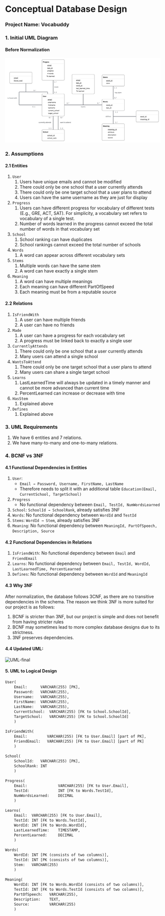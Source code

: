 # Conceptual Database Design
### Project Name: Vocabuddy

### 1. Initial UML Diagram
#### Before Normalization
![UML-1](./UMLs/UML-1.jpeg)

### 2. Assumptions
#### 2.1 Entities
1. `User`
    1. Users have unique emails and cannot be modified
    2. There could only be one school that a user currently attends
    3. There could only be one target school that a user plans to attend
    4. Users can have the same username as they are just for display
2. `Progress`
    1. Users can have different progress for vocabulary of different tests (E.g., GRE, ACT, SAT). For simplicity, a vocabulary set refers to vocabulary of a single test.
    2. Number of words learned in the progress cannot exceed the total number of words in that vocabulary set
3. `School`
    1. School ranking can have duplicates
    2. School rankings cannot exceed the total number of schools
4. `Words`
    1. A word can appear across different vocabulary sets 
5. `Stems`
    1. Multiple words can have the same stem
    2. A word can have exactly a single stem
6. `Meaning`
    1. A word can have multiple meanings
    2. Each meaning can have different PartOfSpeed
    3. Each meaning must be from a reputable source

#### 2.2 Relations

1. `IsFriendWith`
    1. A user can have multiple friends
    2. A user can have no friends
2. `Made`
    1. A user can have a progress for each vocabulary set
    2. A progress must be linked back to exactly a single user
3. `CurrentlyAttends`
    1. There could only be one school that a user currently attends
    2. Many users can attend a single school
4. `WantsToAttend`
    1. There could only be one target school that a user plans to attend 
    2. Many users can share a single target school
5. `Learns`
    1. LastLearnedTime will always be updated in a timely manner and cannot be more advanced than current time
    2. PercentLearned can increase or decrease with time
6. `HasStem`
    1. Explained above
7. `Defines`
    1. Explained above

### 3. UML Requirements
1. We have 6 entities and 7 relations.
2. We have many-to-many and one-to-many relations.

### 4. BCNF vs 3NF
#### 4.1 Functional Dependencies in Entities
1. `User`: 
    - `Email → Password, Username, FirstName, LastName`
    - Therefore needs to split it with an additional table `Education(Email, CurrentSchool, TargetSchool)`
2. `Progress`
    - No functional dependency between `Email, TestId, NumWordsLearned`
3. `School`: `SchoolId → SchoolRank`, already satisfies 3NF
4. `Words`: No functional dependency between `WordId` and `TestId`
5. `Stems`: `WordId → Stem`, already satisfies 3NF
6. `Meaning`: No functional dependency between `MeaningId, PartOfSpeech, Description, Source`

#### 4.2 Functional Dependencies in Relations
1. `IsFriendWith`: No functional dependency between `Email` and `FriendEmail`
2. `Learns`: No functional dependency between `Email, TestId, WordId, LastLearnedTime, PercentLearned`
3. `Defines`: No functional dependency between `WordId` and `MeaningId`

#### 4.3 Why 3NF
After normalization, the database follows 3CNF, as there are no transitive dependencies in the schema. The reason we think 3NF is more suited for our project is as follows:
1. BCNF is stricter than 3NF, but our project is simple and does not benefit from having stricter rules
2. BCNF may sometimes lead to more complex database designs due to its strictness. 
3. 3NF preserves dependencies. 

#### 4.4 Updated UML:
![UML-final](https://github.com/cs411-alawini/sp24-cs411-team080-noGPTused/assets/157636888/83f99319-609c-404d-bc1a-5c5a1b251b8d)


#### 5. UML to Logical Design
```
User(
    Email:      VARCHAR(255) [PK],  
    Password:   VARCHAR(255), 
    Username:   VARCHAR(255),  
    FirstName:  VARCHAR(255),  
    LastName:   VARCHAR(255), 
    CurrentSchool:  VARCHAR(255) [FK to School.SchoolId],
    TargetSchool:   VARCHAR(255) [FK to School.SchoolId]
    )

IsFriendWith(
    Email:         VARCHAR(255) [FK to User.Email] [part of PK], 
    FriendEmail:   VARCHAR(255) [FK to User.Email] [part of PK]
    )

School(
    SchoolId:   VARCHAR(255) [PK],  
    SchoolRank: INT
    )

Progress(
    Email:              VARCHAR(255) [FK to User.Email],  
    TestId:             INT [FK to Words.TestId],  
    NumWordsLearned:    DECIMAL 
    )

Learns(
    Email:  VARCHAR(255) [FK to User.Email], 
    TestId: INT [FK to Words.TestId], 
    WordId: INT [FK to Words.WordId], 
    LastLearnedTime:    TIMESTAMP, 
    PercentLearned:     DECIMAL
    )

Words(
    WordId: INT [PK (consists of two columns)],  
    TestId: INT [PK (consists of two columns)],
    Stem:   VARCHAR(255)
    )

Meaning(
    WordId: INT [FK to Words.WordId (consists of two columns)],  
    TestId: INT [FK to Words.TestId (consists of two columns)],
    PartOfSpeech:   VARCHAR(255), 
    Description:    TEXT, 
    Source:         VARCHAR(255)
    )
```
